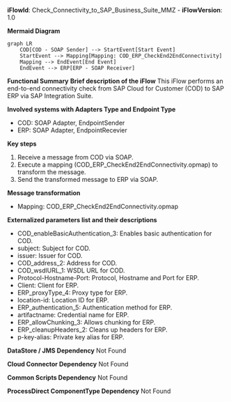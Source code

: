**iFlowId**: Check_Connectivity_to_SAP_Business_Suite_MMZ - **iFlowVersion**: 1.0

**Mermaid Diagram**
```mermaid
graph LR
    COD[COD - SOAP Sender] --> StartEvent[Start Event]
    StartEvent --> Mapping[Mapping: COD_ERP_CheckEnd2EndConnectivity]
    Mapping --> EndEvent[End Event]
    EndEvent --> ERP[ERP - SOAP Receiver]
```

**Functional Summary**
**Brief description of the iFlow**
This iFlow performs an end-to-end connectivity check from SAP Cloud for Customer (COD) to SAP ERP via SAP Integration Suite.

**Involved systems with Adapters Type and Endpoint Type**
- COD: SOAP Adapter, EndpointSender
- ERP: SOAP Adapter, EndpointRecevier

**Key steps**
1. Receive a message from COD via SOAP.
2. Execute a mapping (COD_ERP_CheckEnd2EndConnectivity.opmap) to transform the message.
3. Send the transformed message to ERP via SOAP.

**Message transformation**
- Mapping: COD_ERP_CheckEnd2EndConnectivity.opmap

**Externalized parameters list and their descriptions**
- COD_enableBasicAuthentication_3: Enables basic authentication for COD.
- subject: Subject for COD.
- issuer: Issuer for COD.
- COD_address_2: Address for COD.
- COD_wsdlURL_1: WSDL URL for COD.
- Protocol-Hostname-Port: Protocol, Hostname and Port for ERP.
- Client: Client for ERP.
- ERP_proxyType_4: Proxy type for ERP.
- location-id: Location ID for ERP.
- ERP_authentication_5: Authentication method for ERP.
- artifactname: Credential name for ERP.
- ERP_allowChunking_3: Allows chunking for ERP.
- ERP_cleanupHeaders_2: Cleans up headers for ERP.
- p-key-alias: Private key alias for ERP.

**DataStore / JMS Dependency**
Not Found

**Cloud Connector Dependency**
Not Found

**Common Scripts Dependency**
Not Found

**ProcessDirect ComponentType Dependency**
Not Found